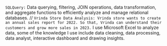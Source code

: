 ```SQLQuery:``` Data querying, filtering, JOIN operations, data transformation, and aggregate functions to efficiently analyze and manage relational databases.
 // ```Vrinda Store Data Analysis: Vrinda store wants to create an annual sales report for 2022. So that, Vrinda can understand their customers and grow more sales in 2023.``` I use Microsoft Excel to analyze data, some of the knowledge I use include data cleaning, data processing, data analyst, interactive dashboard and drawing insights.

